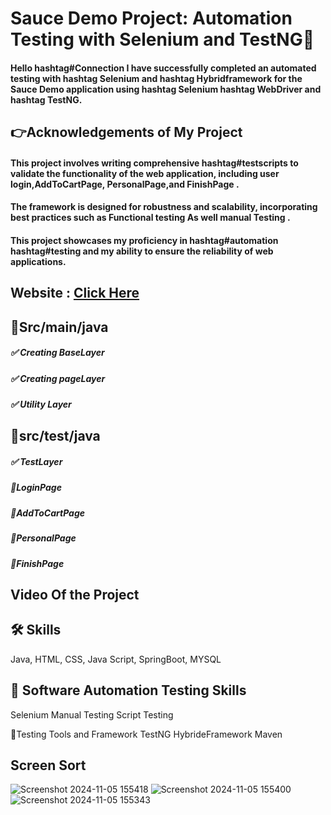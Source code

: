 # Sauce Demo Project: Automation Testing with Selenium and TestNG🚀

#### Hello hashtag#Connection I have successfully completed an automated testing with hashtag Selenium and hashtag Hybridframework for the Sauce Demo application using hashtag Selenium hashtag WebDriver and hashtag TestNG.

## 👉Acknowledgements of My Project
#### This project involves writing comprehensive hashtag#testscripts to validate the functionality of the web application, including user login,AddToCartPage, PersonalPage,and FinishPage . 
#### The framework is designed for robustness and scalability, incorporating best practices such as Functional testing As well manual Testing . 
#### This project showcases my proficiency in hashtag#automation hashtag#testing and my ability to ensure the reliability of web applications. 

## Website : [Click Here](https://lnkd.in/gcwDKsCB)

## 🎯Src/main/java
##### ✅ Creating BaseLayer
##### ✅ Creating pageLayer
##### ✅ Utility Layer

## 🎯src/test/java

##### ✅ TestLayer

##### 📌LoginPage
##### 📌AddToCartPage
##### 📌PersonalPage
##### 📌FinishPage

## Video Of the Project

## 🛠 Skills
 Java, HTML, CSS, Java Script, SpringBoot, MYSQL 

## 🔗 Software Automation Testing Skills
 Selenium 
 Manual Testing
 Script Testing
 
🔗Testing Tools and Framework
 TestNG 
 HybrideFramework
 Maven 
 
 ## Screen Sort
![Screenshot 2024-11-05 155418](https://github.com/user-attachments/assets/1fc4175b-5c32-4b16-a0be-9d2a3ff46dbf)
![Screenshot 2024-11-05 155400](https://github.com/user-attachments/assets/160796d8-b403-42fe-8e17-102258c4c0a1)
![Screenshot 2024-11-05 155343](https://github.com/user-attachments/assets/9650d7de-1c3b-43fa-a607-8f48cf992e08)
